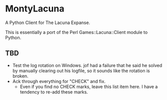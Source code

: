 MontyLacuna
===========

A Python Client for The Lacuna Expanse.


This is essentially a port of the Perl Games::Lacuna::Client module to Python.  

## TBD
- Test the log rotation on Windows.  jof had a failure that he said he solved by manually 
  clearing out his logfile, so it sounds like the rotation is broken.
- Ack through everything for "CHECK" and fix.
  - Even if you find no CHECK marks, leave this list item here.  I have a tendency to 
    re-add these marks.

